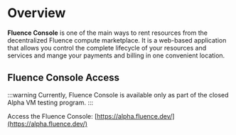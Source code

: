 # Overview

**Fluence Console** is one of the main ways to rent resources from the decentralized Fluence compute marketplace. It is a web-based application that allows you control the complete lifecycle of your resources and services and mange your payments and billing in one convenient location.

## Fluence Console Access

:::warning
Currently, Fluence Console is available only as part of the closed Alpha VM testing program.
:::

Access the Fluence Console: [https://alpha.fluence.dev/](https://alpha.fluence.dev/)
